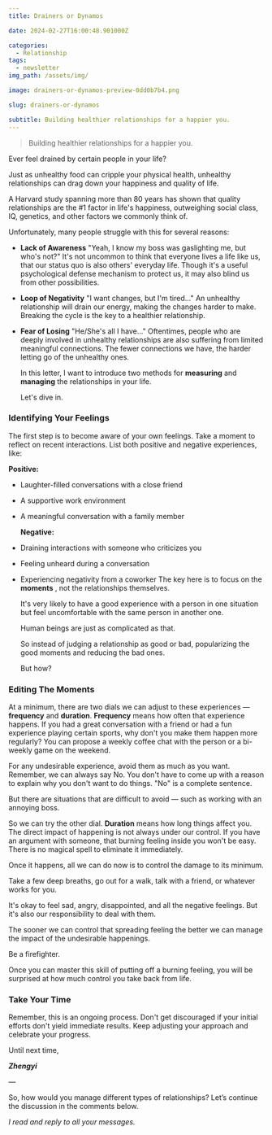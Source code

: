```yaml
---
title: Drainers or Dynamos

date: 2024-02-27T16:00:48.901000Z

categories:
  - Relationship
tags:
  - newsletter
img_path: /assets/img/

image: drainers-or-dynamos-preview-0dd0b7b4.png

slug: drainers-or-dynamos

subtitle: Building healthier relationships for a happier you.
---
```


> Building healthier relationships for a happier you.

Ever feel drained by certain people in your life?

Just as unhealthy food can cripple your physical health, unhealthy relationships can drag down your happiness and quality of life.

A Harvard study spanning more than 80 years has shown that quality relationships are the #1 factor in life's happiness, outweighing social class, IQ, genetics, and other factors we commonly think of.

Unfortunately, many people struggle with this for several reasons:

- **Lack of Awareness**
  "Yeah, I know my boss was gaslighting me, but who's not?" It's not uncommon to think that everyone lives a life like us, that our status quo is also others' everyday life. Though it's a useful psychological defense mechanism to protect us, it may also blind us from other possibilities.
- **Loop of Negativity**
  "I want changes, but I'm tired..." An unhealthy relationship will drain our energy, making the changes harder to make. Breaking the cycle is the key to a healthier relationship.
- **Fear of Losing**
  "He/She's all I have..." Oftentimes, people who are deeply involved in unhealthy relationships are also suffering from limited meaningful connections. The fewer connections we have, the harder letting go of the unhealthy ones.

  In this letter, I want to introduce two methods for **measuring** and **managing** the relationships in your life.

  Let's dive in.

### **Identifying Your Feelings**

The first step is to become aware of your own feelings. Take a moment to reflect on recent interactions. List both positive and negative experiences, like:

**Positive:**

- Laughter-filled conversations with a close friend
- A supportive work environment
- A meaningful conversation with a family member

  **Negative:**

- Draining interactions with someone who criticizes you
- Feeling unheard during a conversation
- Experiencing negativity from a coworker
  The key here is to focus on the **moments** , not the relationships themselves.

  It's very likely to have a good experience with a person in one situation but feel uncomfortable with the same person in another one.

  Human beings are just as complicated as that.

  So instead of judging a relationship as good or bad, popularizing the good moments and reducing the bad ones.

  But how?

### Editing The Moments

At a minimum, there are two dials we can adjust to these experiences — **frequency** and **duration**.
**Frequency** means how often that experience happens.
If you had a great conversation with a friend or had a fun experience playing certain sports, why don't you make them happen more regularly? You can propose a weekly coffee chat with the person or a bi-weekly game on the weekend.

For any undesirable experience, avoid them as much as you want. Remember, we can always say No. You don't have to come up with a reason to explain why you don't want to do things. "No" is a complete sentence.

But there are situations that are difficult to avoid — such as working with an annoying boss.

So we can try the other dial.
**Duration** means how long things affect you.
The direct impact of happening is not always under our control. If you have an argument with someone, that burning feeling inside you won't be easy. There is no magical spell to eliminate it immediately.

Once it happens, all we can do now is to control the damage to its minimum.

Take a few deep breaths, go out for a walk, talk with a friend, or whatever works for you.

It's okay to feel sad, angry, disappointed, and all the negative feelings. But it's also our responsibility to deal with them.

The sooner we can control that spreading feeling the better we can manage the impact of the undesirable happenings.

Be a firefighter.

Once you can master this skill of putting off a burning feeling, you will be surprised at how much control you take back from life.

### Take Your Time

Remember, this is an ongoing process. Don't get discouraged if your initial efforts don't yield immediate results. Keep adjusting your approach and celebrate your progress.

Until next time,

_**Zhengyi**_

—

So, how would you manage different types of relationships? Let’s continue the discussion in the comments below.

_I read and reply to all your messages._
